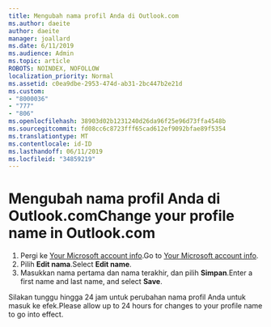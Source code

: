 ```yaml
---
title: Mengubah nama profil Anda di Outlook.com
ms.author: daeite
author: daeite
manager: joallard
ms.date: 6/11/2019
ms.audience: Admin
ms.topic: article
ROBOTS: NOINDEX, NOFOLLOW
localization_priority: Normal
ms.assetid: c0ea9dbe-2953-474d-ab31-2bc447b2e21d
ms.custom:
- "8000036"
- "777"
- "806"
ms.openlocfilehash: 38903d02b1231240d26da96f25e96d73ffa4548b
ms.sourcegitcommit: fd08cc6c8723fff65cad612ef9092bfae89f5354
ms.translationtype: MT
ms.contentlocale: id-ID
ms.lasthandoff: 06/11/2019
ms.locfileid: "34859219"
---
```

# <a name="change-your-profile-name-in-outlookcom"></a><span data-ttu-id="ec91c-102">Mengubah nama profil Anda di Outlook.com</span><span class="sxs-lookup"><span data-stu-id="ec91c-102">Change your profile name in Outlook.com</span></span>

1. <span data-ttu-id="ec91c-103">Pergi ke [Your Microsoft account info](https://go.microsoft.com/fwlink/p/?linkid=860841).</span><span class="sxs-lookup"><span data-stu-id="ec91c-103">Go to [Your Microsoft account info](https://go.microsoft.com/fwlink/p/?linkid=860841).</span></span>
2. <span data-ttu-id="ec91c-104">Pilih **Edit nama**.</span><span class="sxs-lookup"><span data-stu-id="ec91c-104">Select **Edit name**.</span></span>
3. <span data-ttu-id="ec91c-105">Masukkan nama pertama dan nama terakhir, dan pilih **Simpan**.</span><span class="sxs-lookup"><span data-stu-id="ec91c-105">Enter a first name and last name, and select **Save**.</span></span>

<span data-ttu-id="ec91c-106">Silakan tunggu hingga 24 jam untuk perubahan nama profil Anda untuk masuk ke efek.</span><span class="sxs-lookup"><span data-stu-id="ec91c-106">Please allow up to 24 hours for changes to your profile name to go into effect.</span></span>